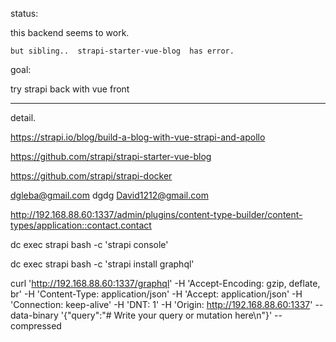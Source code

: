 
status:

this backend seems to work. 

    but sibling..  strapi-starter-vue-blog  has error.


goal:

try strapi back with vue front


_____________

detail.


https://strapi.io/blog/build-a-blog-with-vue-strapi-and-apollo


https://github.com/strapi/strapi-starter-vue-blog


https://github.com/strapi/strapi-docker


dgleba@gmail.com dgdg David1212@gmail.com


http://192.168.88.60:1337/admin/plugins/content-type-builder/content-types/application::contact.contact



dc exec strapi bash -c 'strapi console'

dc exec strapi bash -c 'strapi install graphql'


curl 'http://192.168.88.60:1337/graphql' -H 'Accept-Encoding: gzip, deflate, br' -H 'Content-Type: application/json' -H 'Accept: application/json' -H 'Connection: keep-alive' -H 'DNT: 1' -H 'Origin: http://192.168.88.60:1337' --data-binary '{"query":"# Write your query or mutation here\n"}' --compressed

